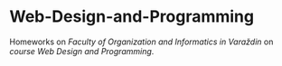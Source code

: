 # Web-Design-and-Programming
Homeworks on *Faculty of Organization and Informatics in Varaždin* on *course Web Design and Programming*.
